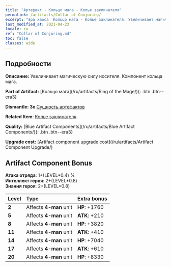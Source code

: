 ```yaml
---
title: "Артефакт - Кольцо мага - Колье заклинателя"
permalink: /artifacts/Collar of Conjuring/
excerpt: "Эра хаоса  Кольцо мага - Колье заклинателя. Увеличивает магическую силу носителя. Компонент кольца мага."
last_modified_at: 2021-04-23
locale: ru
ref: "Collar of Conjuring.md"
toc: false
classes: wide
---
```




## Подробности

 **Описание:** Увеличивает магическую силу носителя. Компонент кольца мага.

 **Part of Artifact:** [Кольцо мага](/ru/artifacts/Ring of the Mage/){: .btn .btn--era3}

 **Dismantle: 3x** [Сущность артефактов](/ItemsRU/con_905/)

 **Related Item**: [Колье заклинателя](/ItemsRU/art_115/)

 **Quality:** [Blue Artifact Components](/ru/artifacts/Blue Artifact Components/){: .btn .btn--era3}

 **Upgrade cost:** [Artifact component upgrade cost](/ru/artifacts/Artifact Component Upgrade/)

## Artifact Component Bonus

  **Атака отряда**: 1+(LEVEL\*0.4) %<br/>**Интеллект героя**: 2+(LEVEL\*0.8)<br/>**Знания героя**: 2+(LEVEL\*0.8)

  |  Level  | Type |    Extra bonus  | 
  |:--------|:-----|:----------------| 
  | **2** | Affects **4-man** unit | **HP**: +1760 | 
  | **5** | Affects **4-man** unit | **ATK**: +210 | 
  | **8** | Affects **4-man** unit | **HP**: +3820 | 
  | **11** | Affects **4-man** unit | **ATK**: +410 | 
  | **14** | Affects **4-man** unit | **HP**: +7040 | 
  | **17** | Affects **4-man** unit | **ATK**: +610 | 
  | **20** | Affects **4-man** unit | **HP**: +8330 | 
